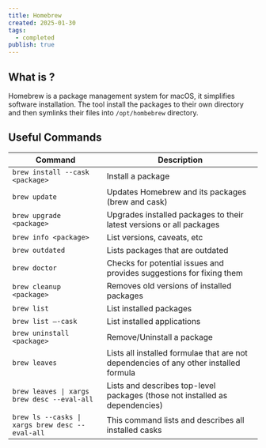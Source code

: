 ```yaml
---
title: Homebrew
created: 2025-01-30
tags:
  - completed
publish: true
---
```

## What is ?

Homebrew is a package management system for macOS, it simplifies software installation. The tool install the packages to their own directory and then symlinks their files into `/opt/hombebrew` directory.

## Useful Commands

| Command                                         | Description                                                                           |
| ----------------------------------------------- | ------------------------------------------------------------------------------------- |
| `brew install --cask <package>`                 | Install a package                                                                     |
| `brew update`                                   | Updates Homebrew and its packages (brew and cask)                                     |
| `brew upgrade <package>`                        | Upgrades installed packages to their latest versions or all packages                  |
| `brew info <package>`                           | List versions, caveats, etc                                                           |
| `brew outdated`                                 | Lists packages that are outdated                                                      |
| `brew doctor`                                   | Checks for potential issues and provides suggestions for fixing them                  |
| `brew cleanup <package>`                        | Removes old versions of installed packages                                            |
| `brew list`                                     | List installed packages                                                               |
| `brew list —-cask`                              | List installed applications                                                           |
| `brew uninstall <package>`                      | Remove/Uninstall a package                                                            |
| `brew leaves`                                   | Lists all installed formulae that are not dependencies of any other installed formula |
| `brew leaves \| xargs brew desc --eval-all`     | Lists and describes top-level packages (those not installed as dependencies)          |
| `brew ls --casks \| xargs brew desc --eval-all` | This command lists and describes all installed casks                                  |
